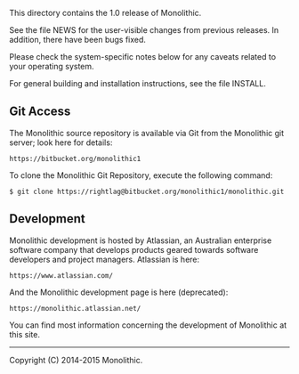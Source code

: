 This directory contains the 1.0 release of Monolithic.

See the file NEWS for the user-visible changes from previous releases.
In addition, there have been bugs fixed.

Please check the system-specific notes below for any caveats related to
your operating system.

For general building and installation instructions, see the file INSTALL.

Git Access
----------

The Monolithic source repository is available via Git from the Monolithic git server; look here for details:

    https://bitbucket.org/monolithic1

To clone the Monolithic Git Repository, execute the following command:

    $ git clone https://rightlag@bitbucket.org/monolithic1/monolithic.git

Development
-----------

Monolithic development is hosted by Atlassian, an Australian enterprise software company that develops products geared towards software developers and project managers. Atlassian is here:

    https://www.atlassian.com/

And the Monolithic development page is here (deprecated):

    https://monolithic.atlassian.net/

You can find most information concerning the development of Monolithic at
this site.

-------------------------------------------------------------------------------
Copyright (C) 2014-2015 Monolithic.
